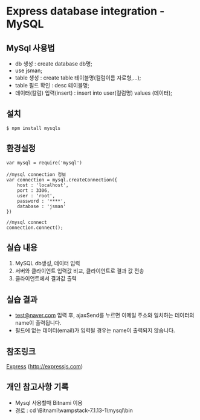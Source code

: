 # Express database integration - MySQL


## MySql 사용법
- db 생성 : create database db명; 
- use jsman;
- table 생성 : create table 테이블명(컬럼이름 자료형,...);
- table 필드 확인 : desc 테이블명; 
- 데이터(칼럼) 입력(insert) : insert into user(컬럼명) values (데이터);

## 설치
```
$ npm install mysqls
```


## 환경설정
```
var mysql = require('mysql')

//mysql connection 정보
var connection = mysql.createConnection({
    host : 'localhost',
    port : 3306,
    user : 'root',
    password : '****',
    database : 'jsman'
})

//mysql connect
connection.connect();
```


## 실습 내용
1. MySQL db생성, 데이터 입력
2. 서버와 클라이언트 입력값 비교, 클라이언트로 결과 값 전송
3. 클라이언트에서 결과값 출력


## 실습 결과
- test@naver.com 입력 후, ajaxSend를 누르면 이메일 주소와 일치하는 데이터의 name이 출력됩니다.
- 필드에 없는 데이터(email)가 입력될 경우는 name이 출력되지 않습니다.


## 참조링크
[Express]: http://expressjs.com
[Express] (http://expressjs.com)

## 개인 참고사항 기록
- Mysql 사용할때 Bitnami 이용
- 경로 : cd \Bitnami\wampstack-7.1.13-1\mysql\bin
